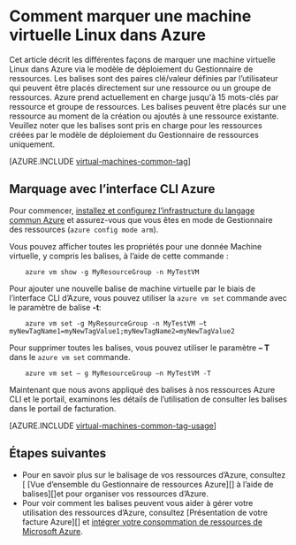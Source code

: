 <properties
   pageTitle="Comment marquer une machine virtuelle Linux | Microsoft Azure"
   description="Obtenir des informations sur le balisage d’une machine virtuelle de Linux créée dans Azure en utilisant le modèle de déploiement du Gestionnaire de ressources."
   services="virtual-machines-linux"
   documentationCenter=""
   authors="mmccrory"
   manager="timlt"
   editor="tysonn"
   tags="azure-resource-manager"/>

<tags
   ms.service="virtual-machines-linux"
   ms.devlang="na"
   ms.topic="article"
   ms.tgt_pltfrm="vm-linux"
   ms.workload="infrastructure-services"
   ms.date="07/05/2016"
   ms.author="memccror"/>

# <a name="how-to-tag-a-linux-virtual-machine-in-azure"></a>Comment marquer une machine virtuelle Linux dans Azure

Cet article décrit les différentes façons de marquer une machine virtuelle Linux dans Azure via le modèle de déploiement du Gestionnaire de ressources. Les balises sont des paires clé/valeur définies par l’utilisateur qui peuvent être placés directement sur une ressource ou un groupe de ressources. Azure prend actuellement en charge jusqu'à 15 mots-clés par ressource et groupe de ressources. Les balises peuvent être placés sur une ressource au moment de la création ou ajoutés à une ressource existante. Veuillez noter que les balises sont pris en charge pour les ressources créées par le modèle de déploiement du Gestionnaire de ressources uniquement.

[AZURE.INCLUDE [virtual-machines-common-tag](../../includes/virtual-machines-common-tag.md)]

## <a name="tagging-with-azure-cli"></a>Marquage avec l’interface CLI Azure

Pour commencer, [installez et configurez l’infrastructure du langage commun Azure](../xplat-cli-azure-resource-manager.md) et assurez-vous que vous êtes en mode de Gestionnaire des ressources (`azure config mode arm`).

Vous pouvez afficher toutes les propriétés pour une donnée Machine virtuelle, y compris les balises, à l’aide de cette commande :

        azure vm show -g MyResourceGroup -n MyTestVM

Pour ajouter une nouvelle balise de machine virtuelle par le biais de l’interface CLI d’Azure, vous pouvez utiliser la `azure vm set` commande avec le paramètre de balise **-t**:

        azure vm set -g MyResourceGroup -n MyTestVM –t myNewTagName1=myNewTagValue1;myNewTagName2=myNewTagValue2

Pour supprimer toutes les balises, vous pouvez utiliser le paramètre **– T** dans le `azure vm set` commande.

        azure vm set – g MyResourceGroup –n MyTestVM -T


Maintenant que nous avons appliqué des balises à nos ressources Azure CLI et le portail, examinons les détails de l’utilisation de consulter les balises dans le portail de facturation.

[AZURE.INCLUDE [virtual-machines-common-tag-usage](../../includes/virtual-machines-common-tag-usage.md)]

## <a name="next-steps"></a>Étapes suivantes

* Pour en savoir plus sur le balisage de vos ressources d’Azure, consultez [ [Vue d’ensemble du Gestionnaire de ressources Azure][] à l’aide de balises][]et pour organiser vos ressources d’Azure.
* Pour voir comment les balises peuvent vous aider à gérer votre utilisation des ressources d’Azure, consultez [Présentation de votre facture Azure][] et [intégrer votre consommation de ressources de Microsoft Azure][].





[Azure CLI environment]: ./xplat-cli-azure-resource-manager.md
[Vue d’ensemble de Gestionnaire des ressources Azure]: ../azure-resource-manager/resource-group-overview.md
[À l’aide de balises pour organiser vos ressources Azure]: ../resource-group-using-tags.md
[Comprendre votre facture Azure]: ../billing/billing-understand-your-bill.md
[Intégrer votre consommation de ressources de Microsoft Azure]: ../billing-usage-rate-card-overview.md
